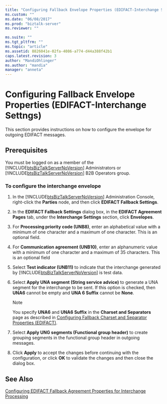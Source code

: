 ```yaml
---
title: "Configuring Fallback Envelope Properties (EDIFACT-Interchange Settngs) | Microsoft Docs"
ms.custom: ""
ms.date: "06/08/2017"
ms.prod: "biztalk-server"
ms.reviewer: ""

ms.suite: ""
ms.tgt_pltfrm: ""
ms.topic: "article"
ms.assetid: 8826041e-02fa-4086-a774-d44a388f42b1
caps.latest.revision: 3
author: "MandiOhlinger"
ms.author: "mandia"
manager: "anneta"
---
```

# Configuring Fallback Envelope Properties (EDIFACT-Interchange Settngs)
This section provides instructions on how to configure the envelope for outgoing EDIFACT messages.  
  
## Prerequisites  
 You must be logged on as a member of the [!INCLUDE[btsBizTalkServerNoVersion](../includes/btsbiztalkservernoversion-md.md)] Administrators or [!INCLUDE[btsBizTalkServerNoVersion](../includes/btsbiztalkservernoversion-md.md)] B2B Operators group.  
  
### To configure the interchange envelope  
  
1.  In the [!INCLUDE[btsBizTalkServerNoVersion](../includes/btsbiztalkservernoversion-md.md)] Administration Console, right-click the **Parties** node, and then click **EDIFACT Fallback Settings**.  
  
2.  In the **EDIFACT Fallback Settings** dialog box, in the **EDIFACT Agreement Pages** tab, under the **Interchange Settings** section, click **Envelopes**.  
  
3.  For **Processing priority code (UNB8)**, enter an alphabetical value with a minimum of one character and a maximum of one character. This is an optional field.  
  
4.  For **Communication agreement (UNB10)**, enter an alphanumeric value with a minimum of one character and a maximum of 35 characters. This is an optional field  
  
5.  Select **Test indicator (UNB11)** to indicate that the interchange generated by [!INCLUDE[btsBizTalkServerNoVersion](../includes/btsbiztalkservernoversion-md.md)] is test data.  
  
6.  Select **Apply UNA segment (String service advice)** to generate a UNA segment for the interchange to be sent. If this option is checked, then **UNA6** cannot be empty and **UNA 6 Suffix** cannot be **None**.  
  
    > [!NOTE]
    >  You specify **UNA6** and **UNA6 Suffix** in the **Charset and Separators** page as described in [Configuring Fallback Charset and Separator Properties (EDIFACT)](../core/configuring-fallback-charset-and-separator-properties-edifact.md).  
  
7.  Select **Apply UNG segments (Functional group header)** to create grouping segments in the functional group header in outgoing messages.  
  
8.  Click **Apply** to accept the changes before continuing with the configuration, or click **OK** to validate the changes and then close the dialog box.  
  
## See Also  
 [Configuring EDIFACT Fallback Agreement Properties for Interchange Processing](../core/configuring-edifact-fallback-agreement-properties-for-interchange-processing.md)